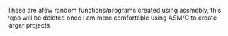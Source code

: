 These are afew random functions/programs created using assmebly, this repo will be deleted once I am more comfortable using ASM/C to create larger projects
